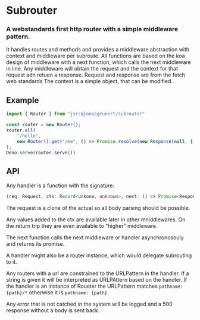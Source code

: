 # Subrouter

### A webstandards first http router with a simple middleware pattern.

It handles routes and methods and provides a middleware abstraction with context and middleware per subroute.
All functions are based on the koa design of middleware with a next function, which calls the next middleware in line.
Any middleware will obtain the request and the context for that request adn retuen a response.
Request and response are from the fetch web standards
The context is a simple object, that can be modified.

## Example

```ts
import { Router } from "jsr:@jonasgrunert/subrouter"

const router = new Router();
router.all(
    "/hello",
    new Router().get("/me", () => Promise.resolve(new Response(null, { status: 200 }))),
);
Deno.serve(router.serve())
```

## API

Any handler is a function with the signature:

```ts
(req: Request, ctx: Record<unkonw, unknown>, next: () => Promise<Response>)
```

The request is a clone of the actual so all body parsing should be possible.

Any values added to the ctx are available later in other mniddlewares.
On the return trip they are even available to "higher" middleware.

The next function calls the next middleware or handler asynchronosouly and returns its promise.

A handler might also be a router instance, which would delegate subrouting to it.

Any routers with a url are constrained to the URLPattern in the handler.
If a string is given it will be interpreted as URLPAttern based on the handler.
If the handler is an instance of Roueter the URLPattern matches `pathname: {path}/*` otherwise it is `pathname: {path}`.

Any error that is not catched in the system will be logged and a 500 response without a body is sent back.
